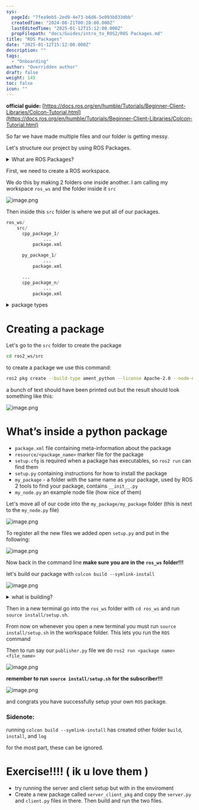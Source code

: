```yaml
---
sys:
  pageId: "7fea9eb5-2ed9-4e73-b6d6-5e093b833dbb"
  createdTime: "2024-08-21T00:28:00.000Z"
  lastEditedTime: "2025-01-12T15:12:00.000Z"
  propFilepath: "docs/Guides/intro_to_ROS2/ROS Packages.md"
title: "ROS Packages"
date: "2025-01-12T15:12:00.000Z"
description: ""
tags:
  - "Onboarding"
author: "Overridden author"
draft: false
weight: 145
toc: false
icon: ""
---
```


**official guide:** [https://docs.ros.org/en/humble/Tutorials/Beginner-Client-Libraries/Colcon-Tutorial.html](https://docs.ros.org/en/humble/Tutorials/Beginner-Client-Libraries/Colcon-Tutorial.html)

So far we have made multiple files and our folder is getting messy.

Let's structure our project by using ROS Packages.

<details>

<summary>What are ROS Packages?</summary>

ROS Packages are, as the name implies, packages of code that are highly sharable between ROS developers.

They consist of a folder, `package.xml` file, and source code

```python
      cpp_package_1/
		      ... imagine much code files here ..
          package.xml
```

</details>

First, we need to create a ROS workspace.

We do this by making 2 folders one inside another. I am calling my workspace `ros_ws` and the folder inside it `src`

![image.png](https://prod-files-secure.s3.us-west-2.amazonaws.com/d518164a-d88e-44d1-a4ee-3adb3bd8bce0/70706947-fd18-4537-a67b-e12946812d31/image.png?X-Amz-Algorithm=AWS4-HMAC-SHA256&X-Amz-Content-Sha256=UNSIGNED-PAYLOAD&X-Amz-Credential=ASIAZI2LB466RTYXLTV7%2F20250308%2Fus-west-2%2Fs3%2Faws4_request&X-Amz-Date=20250308T140140Z&X-Amz-Expires=3600&X-Amz-Security-Token=IQoJb3JpZ2luX2VjEBUaCXVzLXdlc3QtMiJGMEQCIGuymBqVcgjyCSYz4ejUvHKl2aXGEcbRrLoOjpPj%2FTDYAiAucQLNNDFgGN%2FdKusaFXaHyuYe2NYDgy2gcyBe1T5JvCr%2FAwheEAAaDDYzNzQyMzE4MzgwNSIMgVnCgKPclCeqdXUFKtwD0Om98hHomYeXScTamKu3ZmnkjV1uWD0jZfp9UMBaQ0oB5SEPcSmK4Yh%2BhanP0c8wGEpR85wE2%2FeltZrtY4MNHlsn4HXiBbrpfenbxK2M%2FSI%2B%2B7pMelASMWSy4csfgcQumbwV6o0IlLUl8jmgolN3W2TEMBgzT%2BmV5S59hWv22iN9Q2H2O8Gs8vAijf8MTUmhwIlrsqSXDKr6ydEwJYSubjH%2ButiS7qyuXHnXdKMCeK1PWXY%2FkUp9ZlKCki3t6wmerP74dbnuiF8j84cXuuOw6bKg%2FWu0iUWePBhfywCN0LTSxurV9kV3tmwRGc5U96gB%2B3dccL%2B0luhyTBFm%2BGMbAHxnLx5uoj%2BkQ6BwncZv2%2Fz04B7%2Fh8uWGQ7I%2BXI5VsdvLFkoipmZSGumlsEMY602xpsM6JjsbkW6lF8Jj5agcoXOPqf%2BzJ3pChpH4m7WcvkokkmLsLWQpEZEvPiS%2Fe%2ByZ%2FZxCprHhoA2P1a1TQ792xWTbGbMVQrenVWUE6POp5Jn9aEIMalooh24Es9bz5decig0dAB4xINOM862eCt4LkKcGK60z6lspG2jL63nVZUwhnoCFo1EVR%2BXLjvZ58G9vvVTtD2tGpj4w4YwZLLCDtqJ3aHxWaZDqnk%2BNtEwgISxvgY6pgEuEOzMk15T6ZRWCsJANvfl5wIpD5sXt0MROqV075vjwdr9dbZ%2BuwRCeD%2B4s40rVbMLodL%2FVrPB3qecCjRUCs1ckHPwYPbpBsrBupRDu2A6Fw8a7f%2B3nfM7M%2FZEstebfso%2FOlnXK0tnYd%2Bxdt3NIIr7fWopVRrN9oKwvPfSvr9y8oStYb2dNU6S8rJjOG7nl2ZDTMyP1Q5rDyctXa%2BL%2BNAx85XbPplg&X-Amz-Signature=1bbb6531c3c18f66d4f31ad2b90f1a8499bb90efd9ac22e22b1dc0363f1125db&X-Amz-SignedHeaders=host&x-id=GetObject)

Then inside this `src` folder is where we put all of our packages.

```python
ros_ws/
    src/
      cpp_package_1/
		      ...
          package.xml

      py_package_1/
		      ...
          package.xml

      ...
      cpp_package_n/
		      ...
          package.xml

```

<details>

<summary>package types</summary>

packages can be either `C++` or python.

the intern file structure is different for each but for this guide we will stick to creating python packages

</details>

# Creating a package

Let's go to the `src` folder to create the package

```bash
cd ros2_ws/src
```

to create a package we use this command:

```bash
ros2 pkg create --build-type ament_python --license Apache-2.0 --node-name my_node my_package
```

a bunch of text should have been printed out but the result should look something like this:

![image.png](https://prod-files-secure.s3.us-west-2.amazonaws.com/d518164a-d88e-44d1-a4ee-3adb3bd8bce0/e6cf1e3f-8512-4a3e-b131-079f800bf3e8/image.png?X-Amz-Algorithm=AWS4-HMAC-SHA256&X-Amz-Content-Sha256=UNSIGNED-PAYLOAD&X-Amz-Credential=ASIAZI2LB466RTYXLTV7%2F20250308%2Fus-west-2%2Fs3%2Faws4_request&X-Amz-Date=20250308T140140Z&X-Amz-Expires=3600&X-Amz-Security-Token=IQoJb3JpZ2luX2VjEBUaCXVzLXdlc3QtMiJGMEQCIGuymBqVcgjyCSYz4ejUvHKl2aXGEcbRrLoOjpPj%2FTDYAiAucQLNNDFgGN%2FdKusaFXaHyuYe2NYDgy2gcyBe1T5JvCr%2FAwheEAAaDDYzNzQyMzE4MzgwNSIMgVnCgKPclCeqdXUFKtwD0Om98hHomYeXScTamKu3ZmnkjV1uWD0jZfp9UMBaQ0oB5SEPcSmK4Yh%2BhanP0c8wGEpR85wE2%2FeltZrtY4MNHlsn4HXiBbrpfenbxK2M%2FSI%2B%2B7pMelASMWSy4csfgcQumbwV6o0IlLUl8jmgolN3W2TEMBgzT%2BmV5S59hWv22iN9Q2H2O8Gs8vAijf8MTUmhwIlrsqSXDKr6ydEwJYSubjH%2ButiS7qyuXHnXdKMCeK1PWXY%2FkUp9ZlKCki3t6wmerP74dbnuiF8j84cXuuOw6bKg%2FWu0iUWePBhfywCN0LTSxurV9kV3tmwRGc5U96gB%2B3dccL%2B0luhyTBFm%2BGMbAHxnLx5uoj%2BkQ6BwncZv2%2Fz04B7%2Fh8uWGQ7I%2BXI5VsdvLFkoipmZSGumlsEMY602xpsM6JjsbkW6lF8Jj5agcoXOPqf%2BzJ3pChpH4m7WcvkokkmLsLWQpEZEvPiS%2Fe%2ByZ%2FZxCprHhoA2P1a1TQ792xWTbGbMVQrenVWUE6POp5Jn9aEIMalooh24Es9bz5decig0dAB4xINOM862eCt4LkKcGK60z6lspG2jL63nVZUwhnoCFo1EVR%2BXLjvZ58G9vvVTtD2tGpj4w4YwZLLCDtqJ3aHxWaZDqnk%2BNtEwgISxvgY6pgEuEOzMk15T6ZRWCsJANvfl5wIpD5sXt0MROqV075vjwdr9dbZ%2BuwRCeD%2B4s40rVbMLodL%2FVrPB3qecCjRUCs1ckHPwYPbpBsrBupRDu2A6Fw8a7f%2B3nfM7M%2FZEstebfso%2FOlnXK0tnYd%2Bxdt3NIIr7fWopVRrN9oKwvPfSvr9y8oStYb2dNU6S8rJjOG7nl2ZDTMyP1Q5rDyctXa%2BL%2BNAx85XbPplg&X-Amz-Signature=10b07059e1d6307ba62bb538699e1dede355f0480912d073dcedc3db73536703&X-Amz-SignedHeaders=host&x-id=GetObject)

# What’s inside a python package

- `package.xml` file containing meta-information about the package
- `resource/<package_name>` marker file for the package
- `setup.cfg` is required when a package has executables, so `ros2 run` can find them
- `setup.py` containing instructions for how to install the package
- `my_package` - a folder with the same name as your package, used by ROS 2 tools to find your package, contains `__init__.py`
- `my_node.py` an example node file (how nice of them)

Let's move all of our code into the `my_package/my_package` folder (this is next to the `my_node.py` file)

![image.png](https://prod-files-secure.s3.us-west-2.amazonaws.com/d518164a-d88e-44d1-a4ee-3adb3bd8bce0/9ce58f11-0da9-4d3e-b86d-506a9685d378/image.png?X-Amz-Algorithm=AWS4-HMAC-SHA256&X-Amz-Content-Sha256=UNSIGNED-PAYLOAD&X-Amz-Credential=ASIAZI2LB466RTYXLTV7%2F20250308%2Fus-west-2%2Fs3%2Faws4_request&X-Amz-Date=20250308T140140Z&X-Amz-Expires=3600&X-Amz-Security-Token=IQoJb3JpZ2luX2VjEBUaCXVzLXdlc3QtMiJGMEQCIGuymBqVcgjyCSYz4ejUvHKl2aXGEcbRrLoOjpPj%2FTDYAiAucQLNNDFgGN%2FdKusaFXaHyuYe2NYDgy2gcyBe1T5JvCr%2FAwheEAAaDDYzNzQyMzE4MzgwNSIMgVnCgKPclCeqdXUFKtwD0Om98hHomYeXScTamKu3ZmnkjV1uWD0jZfp9UMBaQ0oB5SEPcSmK4Yh%2BhanP0c8wGEpR85wE2%2FeltZrtY4MNHlsn4HXiBbrpfenbxK2M%2FSI%2B%2B7pMelASMWSy4csfgcQumbwV6o0IlLUl8jmgolN3W2TEMBgzT%2BmV5S59hWv22iN9Q2H2O8Gs8vAijf8MTUmhwIlrsqSXDKr6ydEwJYSubjH%2ButiS7qyuXHnXdKMCeK1PWXY%2FkUp9ZlKCki3t6wmerP74dbnuiF8j84cXuuOw6bKg%2FWu0iUWePBhfywCN0LTSxurV9kV3tmwRGc5U96gB%2B3dccL%2B0luhyTBFm%2BGMbAHxnLx5uoj%2BkQ6BwncZv2%2Fz04B7%2Fh8uWGQ7I%2BXI5VsdvLFkoipmZSGumlsEMY602xpsM6JjsbkW6lF8Jj5agcoXOPqf%2BzJ3pChpH4m7WcvkokkmLsLWQpEZEvPiS%2Fe%2ByZ%2FZxCprHhoA2P1a1TQ792xWTbGbMVQrenVWUE6POp5Jn9aEIMalooh24Es9bz5decig0dAB4xINOM862eCt4LkKcGK60z6lspG2jL63nVZUwhnoCFo1EVR%2BXLjvZ58G9vvVTtD2tGpj4w4YwZLLCDtqJ3aHxWaZDqnk%2BNtEwgISxvgY6pgEuEOzMk15T6ZRWCsJANvfl5wIpD5sXt0MROqV075vjwdr9dbZ%2BuwRCeD%2B4s40rVbMLodL%2FVrPB3qecCjRUCs1ckHPwYPbpBsrBupRDu2A6Fw8a7f%2B3nfM7M%2FZEstebfso%2FOlnXK0tnYd%2Bxdt3NIIr7fWopVRrN9oKwvPfSvr9y8oStYb2dNU6S8rJjOG7nl2ZDTMyP1Q5rDyctXa%2BL%2BNAx85XbPplg&X-Amz-Signature=32ee75ff6bf7ac09d25fcfd8afda7d7473a7311798109d44fa8940129573dd97&X-Amz-SignedHeaders=host&x-id=GetObject)

To register all the new files we added open `setup.py` and put in the following:

![image.png](https://prod-files-secure.s3.us-west-2.amazonaws.com/d518164a-d88e-44d1-a4ee-3adb3bd8bce0/1cd7c262-4cae-4496-9d75-c178537d24a2/image.png?X-Amz-Algorithm=AWS4-HMAC-SHA256&X-Amz-Content-Sha256=UNSIGNED-PAYLOAD&X-Amz-Credential=ASIAZI2LB466RTYXLTV7%2F20250308%2Fus-west-2%2Fs3%2Faws4_request&X-Amz-Date=20250308T140140Z&X-Amz-Expires=3600&X-Amz-Security-Token=IQoJb3JpZ2luX2VjEBUaCXVzLXdlc3QtMiJGMEQCIGuymBqVcgjyCSYz4ejUvHKl2aXGEcbRrLoOjpPj%2FTDYAiAucQLNNDFgGN%2FdKusaFXaHyuYe2NYDgy2gcyBe1T5JvCr%2FAwheEAAaDDYzNzQyMzE4MzgwNSIMgVnCgKPclCeqdXUFKtwD0Om98hHomYeXScTamKu3ZmnkjV1uWD0jZfp9UMBaQ0oB5SEPcSmK4Yh%2BhanP0c8wGEpR85wE2%2FeltZrtY4MNHlsn4HXiBbrpfenbxK2M%2FSI%2B%2B7pMelASMWSy4csfgcQumbwV6o0IlLUl8jmgolN3W2TEMBgzT%2BmV5S59hWv22iN9Q2H2O8Gs8vAijf8MTUmhwIlrsqSXDKr6ydEwJYSubjH%2ButiS7qyuXHnXdKMCeK1PWXY%2FkUp9ZlKCki3t6wmerP74dbnuiF8j84cXuuOw6bKg%2FWu0iUWePBhfywCN0LTSxurV9kV3tmwRGc5U96gB%2B3dccL%2B0luhyTBFm%2BGMbAHxnLx5uoj%2BkQ6BwncZv2%2Fz04B7%2Fh8uWGQ7I%2BXI5VsdvLFkoipmZSGumlsEMY602xpsM6JjsbkW6lF8Jj5agcoXOPqf%2BzJ3pChpH4m7WcvkokkmLsLWQpEZEvPiS%2Fe%2ByZ%2FZxCprHhoA2P1a1TQ792xWTbGbMVQrenVWUE6POp5Jn9aEIMalooh24Es9bz5decig0dAB4xINOM862eCt4LkKcGK60z6lspG2jL63nVZUwhnoCFo1EVR%2BXLjvZ58G9vvVTtD2tGpj4w4YwZLLCDtqJ3aHxWaZDqnk%2BNtEwgISxvgY6pgEuEOzMk15T6ZRWCsJANvfl5wIpD5sXt0MROqV075vjwdr9dbZ%2BuwRCeD%2B4s40rVbMLodL%2FVrPB3qecCjRUCs1ckHPwYPbpBsrBupRDu2A6Fw8a7f%2B3nfM7M%2FZEstebfso%2FOlnXK0tnYd%2Bxdt3NIIr7fWopVRrN9oKwvPfSvr9y8oStYb2dNU6S8rJjOG7nl2ZDTMyP1Q5rDyctXa%2BL%2BNAx85XbPplg&X-Amz-Signature=c6e6df53937ca1da229c77ac509fa0a6dd17b7832abad770819cb20f5ae1cc89&X-Amz-SignedHeaders=host&x-id=GetObject)

Now back in the command line **make sure you are in the** **`ros_ws`** **folder!!!**

let's build our package with `colcon build --symlink-install`

![image.png](https://prod-files-secure.s3.us-west-2.amazonaws.com/d518164a-d88e-44d1-a4ee-3adb3bd8bce0/2f2a0d27-b173-48fd-b189-5f5c0ce65619/image.png?X-Amz-Algorithm=AWS4-HMAC-SHA256&X-Amz-Content-Sha256=UNSIGNED-PAYLOAD&X-Amz-Credential=ASIAZI2LB466RTYXLTV7%2F20250308%2Fus-west-2%2Fs3%2Faws4_request&X-Amz-Date=20250308T140140Z&X-Amz-Expires=3600&X-Amz-Security-Token=IQoJb3JpZ2luX2VjEBUaCXVzLXdlc3QtMiJGMEQCIGuymBqVcgjyCSYz4ejUvHKl2aXGEcbRrLoOjpPj%2FTDYAiAucQLNNDFgGN%2FdKusaFXaHyuYe2NYDgy2gcyBe1T5JvCr%2FAwheEAAaDDYzNzQyMzE4MzgwNSIMgVnCgKPclCeqdXUFKtwD0Om98hHomYeXScTamKu3ZmnkjV1uWD0jZfp9UMBaQ0oB5SEPcSmK4Yh%2BhanP0c8wGEpR85wE2%2FeltZrtY4MNHlsn4HXiBbrpfenbxK2M%2FSI%2B%2B7pMelASMWSy4csfgcQumbwV6o0IlLUl8jmgolN3W2TEMBgzT%2BmV5S59hWv22iN9Q2H2O8Gs8vAijf8MTUmhwIlrsqSXDKr6ydEwJYSubjH%2ButiS7qyuXHnXdKMCeK1PWXY%2FkUp9ZlKCki3t6wmerP74dbnuiF8j84cXuuOw6bKg%2FWu0iUWePBhfywCN0LTSxurV9kV3tmwRGc5U96gB%2B3dccL%2B0luhyTBFm%2BGMbAHxnLx5uoj%2BkQ6BwncZv2%2Fz04B7%2Fh8uWGQ7I%2BXI5VsdvLFkoipmZSGumlsEMY602xpsM6JjsbkW6lF8Jj5agcoXOPqf%2BzJ3pChpH4m7WcvkokkmLsLWQpEZEvPiS%2Fe%2ByZ%2FZxCprHhoA2P1a1TQ792xWTbGbMVQrenVWUE6POp5Jn9aEIMalooh24Es9bz5decig0dAB4xINOM862eCt4LkKcGK60z6lspG2jL63nVZUwhnoCFo1EVR%2BXLjvZ58G9vvVTtD2tGpj4w4YwZLLCDtqJ3aHxWaZDqnk%2BNtEwgISxvgY6pgEuEOzMk15T6ZRWCsJANvfl5wIpD5sXt0MROqV075vjwdr9dbZ%2BuwRCeD%2B4s40rVbMLodL%2FVrPB3qecCjRUCs1ckHPwYPbpBsrBupRDu2A6Fw8a7f%2B3nfM7M%2FZEstebfso%2FOlnXK0tnYd%2Bxdt3NIIr7fWopVRrN9oKwvPfSvr9y8oStYb2dNU6S8rJjOG7nl2ZDTMyP1Q5rDyctXa%2BL%2BNAx85XbPplg&X-Amz-Signature=d7f0708c424f7498a871afb366400043aad1d29149c1334b73358e20197c71c5&X-Amz-SignedHeaders=host&x-id=GetObject)

<details>

<summary>what is building?</summary>

if you are a CS major at Rose-Hulman you will learn the answer to this in CSSE132

but TLDR; is it combines all the code files into one program that can be run easily 

</details>

Then in a new terminal go into the `ros_ws` folder with `cd ros_ws` and run `source install/setup.sh`. 

From now on whenever you open a new terminal you must run `source install/setup.sh` in the workspace folder. This lets you run the `ROS` command

Then to run say our `publisher.py` file we do `ros2 run <package name> <file_name>`

![image.png](https://prod-files-secure.s3.us-west-2.amazonaws.com/d518164a-d88e-44d1-a4ee-3adb3bd8bce0/4f4b1219-3a44-4632-aa0a-ce3471699f59/image.png?X-Amz-Algorithm=AWS4-HMAC-SHA256&X-Amz-Content-Sha256=UNSIGNED-PAYLOAD&X-Amz-Credential=ASIAZI2LB466RTYXLTV7%2F20250308%2Fus-west-2%2Fs3%2Faws4_request&X-Amz-Date=20250308T140140Z&X-Amz-Expires=3600&X-Amz-Security-Token=IQoJb3JpZ2luX2VjEBUaCXVzLXdlc3QtMiJGMEQCIGuymBqVcgjyCSYz4ejUvHKl2aXGEcbRrLoOjpPj%2FTDYAiAucQLNNDFgGN%2FdKusaFXaHyuYe2NYDgy2gcyBe1T5JvCr%2FAwheEAAaDDYzNzQyMzE4MzgwNSIMgVnCgKPclCeqdXUFKtwD0Om98hHomYeXScTamKu3ZmnkjV1uWD0jZfp9UMBaQ0oB5SEPcSmK4Yh%2BhanP0c8wGEpR85wE2%2FeltZrtY4MNHlsn4HXiBbrpfenbxK2M%2FSI%2B%2B7pMelASMWSy4csfgcQumbwV6o0IlLUl8jmgolN3W2TEMBgzT%2BmV5S59hWv22iN9Q2H2O8Gs8vAijf8MTUmhwIlrsqSXDKr6ydEwJYSubjH%2ButiS7qyuXHnXdKMCeK1PWXY%2FkUp9ZlKCki3t6wmerP74dbnuiF8j84cXuuOw6bKg%2FWu0iUWePBhfywCN0LTSxurV9kV3tmwRGc5U96gB%2B3dccL%2B0luhyTBFm%2BGMbAHxnLx5uoj%2BkQ6BwncZv2%2Fz04B7%2Fh8uWGQ7I%2BXI5VsdvLFkoipmZSGumlsEMY602xpsM6JjsbkW6lF8Jj5agcoXOPqf%2BzJ3pChpH4m7WcvkokkmLsLWQpEZEvPiS%2Fe%2ByZ%2FZxCprHhoA2P1a1TQ792xWTbGbMVQrenVWUE6POp5Jn9aEIMalooh24Es9bz5decig0dAB4xINOM862eCt4LkKcGK60z6lspG2jL63nVZUwhnoCFo1EVR%2BXLjvZ58G9vvVTtD2tGpj4w4YwZLLCDtqJ3aHxWaZDqnk%2BNtEwgISxvgY6pgEuEOzMk15T6ZRWCsJANvfl5wIpD5sXt0MROqV075vjwdr9dbZ%2BuwRCeD%2B4s40rVbMLodL%2FVrPB3qecCjRUCs1ckHPwYPbpBsrBupRDu2A6Fw8a7f%2B3nfM7M%2FZEstebfso%2FOlnXK0tnYd%2Bxdt3NIIr7fWopVRrN9oKwvPfSvr9y8oStYb2dNU6S8rJjOG7nl2ZDTMyP1Q5rDyctXa%2BL%2BNAx85XbPplg&X-Amz-Signature=ff321a8e5ed3c1539fbeced1c7dcb99ae923f3a79f59a6586793d64412f0e8f9&X-Amz-SignedHeaders=host&x-id=GetObject)

**remember to run** **`source install/setup.sh`** **for the subscriber!!!**

![image.png](https://prod-files-secure.s3.us-west-2.amazonaws.com/d518164a-d88e-44d1-a4ee-3adb3bd8bce0/02121119-dad4-49ec-8356-c956108b4243/image.png?X-Amz-Algorithm=AWS4-HMAC-SHA256&X-Amz-Content-Sha256=UNSIGNED-PAYLOAD&X-Amz-Credential=ASIAZI2LB466RTYXLTV7%2F20250308%2Fus-west-2%2Fs3%2Faws4_request&X-Amz-Date=20250308T140141Z&X-Amz-Expires=3600&X-Amz-Security-Token=IQoJb3JpZ2luX2VjEBUaCXVzLXdlc3QtMiJGMEQCIGuymBqVcgjyCSYz4ejUvHKl2aXGEcbRrLoOjpPj%2FTDYAiAucQLNNDFgGN%2FdKusaFXaHyuYe2NYDgy2gcyBe1T5JvCr%2FAwheEAAaDDYzNzQyMzE4MzgwNSIMgVnCgKPclCeqdXUFKtwD0Om98hHomYeXScTamKu3ZmnkjV1uWD0jZfp9UMBaQ0oB5SEPcSmK4Yh%2BhanP0c8wGEpR85wE2%2FeltZrtY4MNHlsn4HXiBbrpfenbxK2M%2FSI%2B%2B7pMelASMWSy4csfgcQumbwV6o0IlLUl8jmgolN3W2TEMBgzT%2BmV5S59hWv22iN9Q2H2O8Gs8vAijf8MTUmhwIlrsqSXDKr6ydEwJYSubjH%2ButiS7qyuXHnXdKMCeK1PWXY%2FkUp9ZlKCki3t6wmerP74dbnuiF8j84cXuuOw6bKg%2FWu0iUWePBhfywCN0LTSxurV9kV3tmwRGc5U96gB%2B3dccL%2B0luhyTBFm%2BGMbAHxnLx5uoj%2BkQ6BwncZv2%2Fz04B7%2Fh8uWGQ7I%2BXI5VsdvLFkoipmZSGumlsEMY602xpsM6JjsbkW6lF8Jj5agcoXOPqf%2BzJ3pChpH4m7WcvkokkmLsLWQpEZEvPiS%2Fe%2ByZ%2FZxCprHhoA2P1a1TQ792xWTbGbMVQrenVWUE6POp5Jn9aEIMalooh24Es9bz5decig0dAB4xINOM862eCt4LkKcGK60z6lspG2jL63nVZUwhnoCFo1EVR%2BXLjvZ58G9vvVTtD2tGpj4w4YwZLLCDtqJ3aHxWaZDqnk%2BNtEwgISxvgY6pgEuEOzMk15T6ZRWCsJANvfl5wIpD5sXt0MROqV075vjwdr9dbZ%2BuwRCeD%2B4s40rVbMLodL%2FVrPB3qecCjRUCs1ckHPwYPbpBsrBupRDu2A6Fw8a7f%2B3nfM7M%2FZEstebfso%2FOlnXK0tnYd%2Bxdt3NIIr7fWopVRrN9oKwvPfSvr9y8oStYb2dNU6S8rJjOG7nl2ZDTMyP1Q5rDyctXa%2BL%2BNAx85XbPplg&X-Amz-Signature=48107abff5f9e62fd058879ff6494ebb226f163e6f93d00b936bff37c93312e0&X-Amz-SignedHeaders=host&x-id=GetObject)

and congrats you have successfully setup your own `ROS` package.

### Sidenote:

running `colcon build --symlink-install` has created other folder `build`, `install`, and `log`

for the most part, these can be ignored.

# Exercise!!!! ( ik u love them )

- try running the server and client setup but with in the enviroment
- Create a new package called `server_client_pkg` and copy the `server.py` and `client.py` files in there. Then build and run the two files.
